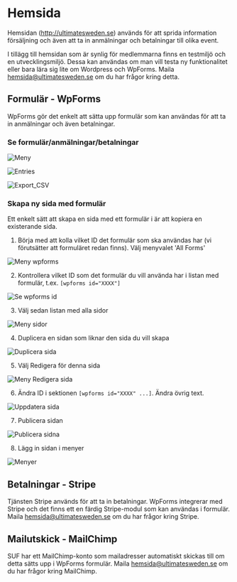 # Hemsida

Hemsidan (http://ultimatesweden.se) används för att sprida information försäljning och även att ta in anmälningar och betalningar till olika event.

I tillägg till hemsidan som är synlig för medlemmarna finns en testmiljö och en utvecklingsmiljö. Dessa kan användas om man vill testa
ny funktionalitet eller bara lära sig lite om Wordpress och WpForms. Maila hemsida@ultimatesweden.se om du har frågor kring detta.


## Formulär - WpForms

WpForms gör det enkelt att sätta upp formulär som kan användas för att ta in anmälningar och även betalningar.


### Se formulär/anmälningar/betalningar


![Meny](./media/WpForms/Meny.png "Meny")

![Entries](./media/WpForms/Entries.png "Entries")

![Export_CSV](./media/WpForms/Export_CSV.png "Export_CSV")


### Skapa ny sida med formulär

Ett enkelt sätt att skapa en sida med ett formulär i är att kopiera en existerande sida.

1. Börja med att kolla vilket ID det formulär som ska användas har (vi förutsätter att formuläret redan finns). Välj menyvalet 'All Forms'

![Meny wpforms](./media/WpForms/meny-wpforms.png "Meny wpfroms")

2. Kontrollera vilket ID som det formulär du vill använda har i listan med formulär, t.ex. ```[wpforms id="XXXX"]```

![Se wpforms id](./media/WpForms/se-wpforms-id.png "Se wpforms id")

3. Välj sedan listan med alla sidor

![Meny sidor](./media/WpForms/meny-sidor.png "Meny sidor")

4. Duplicera en sidan som liknar den sida du vill skapa

![Duplicera sida](./media/WpForms/duplicera-sida.png "Duplicera sida")

5. Välj Redigera för denna sida

![Meny Redigera sida](./media/WpForms/redigera-sida.png "Meny Redigera sida")

6. Ändra ID i sektionen ```[wpforms id="XXXX" ...]```. Ändra övrig text.

![Uppdatera sida](./media/WpForms/sida.png "Uppdatera sida")

7. Publicera sidan

![Publicera sidna](./media/WpForms/publicera.png "Publicera sida")

8. Lägg in sidan i menyer

![Menyer](./media/WpForms/menyer.png "Menyer")



## Betalningar - Stripe

Tjänsten Stripe används för att ta in betalningar. WpForms integrerar med Stripe och det finns ett en färdig Stripe-modul som kan användas i formulär. Maila hemsida@ultimatesweden.se om du har frågor kring Stripe.


## Mailutskick - MailChimp

SUF har ett MailChimp-konto som mailadresser automatiskt skickas till om detta sätts upp i WpForms formulär. Maila hemsida@ultimatesweden.se om du har frågor kring MailChimp.
